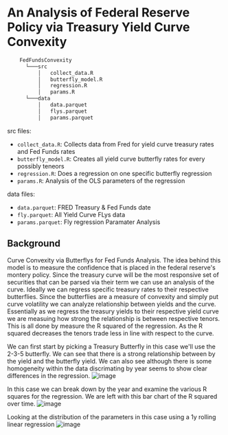 # An Analysis of Federal Reserve Policy via Treasury Yield Curve Convexity
```bash
    FedFundsConvexity
      └───src
          │   collect_data.R
          │   butterfly_model.R
          │   regression.R
          │   params.R
      └───data
          │   data.parquet
          │   flys.parquet
          │   params.parquet
```

src files:
* ```collect_data.R```: Collects data from Fred for yield curve treasury rates and Fed Funds rates
* ```butterfly_model.R```: Creates all yield curve butterfly rates for every possibly teneors
* ```regression.R```: Does a regression on one specific butterfly regression
* ```params.R```: Analysis of the OLS parameters of the regression

data files:
* ```data.parquet```: FRED Treasury & Fed Funds date
* ```fly.parquet```: All Yield Curve FLys data
* ```params.parquet```: Fly regression Paramater Analysis

## Background
Curve Convexity via Butterflys for Fed Funds Analysis. The idea behind this model is to measure the confidence that is placed in the federal reserve's montery policy. Since the treasury curve will be the most responsive set of securities that can be parsed via their term we can use an analysis of the curve. Ideally we can regress specific treasury rates to their respective butterflies. Since the butterflies are a measure of convexity and simply put curve volatility we can analyze relationship between yields and the curve. Essentially as we regress the treasury yields to their respective yield curve we are measuing how strong the relationship is between respective tenors. This is all done by measure the R squared of the regression. As the R squared decreases the tenors trade less in line with respect to the curve. 

We can first start by picking a Treasury Butterfly in this case we'll use the 2-3-5 butterfly. We can see that there is a strong relationship between by the yield and the butterfly yield. We can also see although there is some homogeneity within the data discrimating by year seems to show clear differences in the regression.
![image](https://github.com/diegodalvarez/FedCurveConvexity/assets/48641554/9a560644-e69f-4819-ac95-22dd39d23d57)

In this case we can break down by the year and examine the various R squares for the regression. We are left with this bar chart of the R squared over time. 
![image](https://github.com/diegodalvarez/FedCurveConvexity/assets/48641554/71fd1266-5156-408e-b751-1c3321a55d36)

Looking at the distribution of the parameters in this case using a 1y rolling linear regression
![image](https://github.com/diegodalvarez/FedCurveConvexity/assets/48641554/536de6ab-6299-44e8-9ddc-3e88770177c2)
